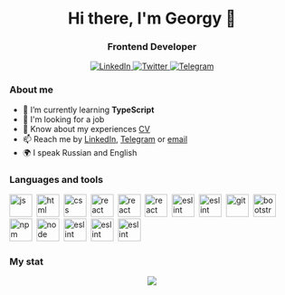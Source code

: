 <div id="header" align="center">
	<h1>Hi there, I'm Georgy 👋</h1>
	<h3>Frontend Developer</h3>
</div>

<div id="socials" align="center">
	<a href="https://www.linkedin.com/in/georgy-pigar-0b549625a/">
		<img src="https://img.shields.io/badge/LinkedIn-blue?style=for-the-badge&logo=linkedin&logoColor=white" alt="LinkedIn"/>
	</a>
	<a href="https://twitter.com/pigar_g">
		<img src="https://img.shields.io/badge/Twitter-blue?style=for-the-badge&logo=twitter&logoColor=white" alt="Twitter"/>
	</a>
	<a href="https://t.me/pgeorgy">
		<img src="https://img.shields.io/badge/Telegram-blue?style=for-the-badge&logo=telegram&logoColor=white" alt="Telegram"/>
	</a>
</div>

### About me
- 🌱 I’m currently learning **TypeScript**
- 🔎 I'm looking for a job
- 📄 Know about my experiences [CV](https://drive.google.com/file/d/1VzR1JfUBZ2mBIubV2wUoYGXRXwZIfYas/view?usp=share_link)
- 📫 Reach me by [LinkedIn](https://www.linkedin.com/in/georgy-pigar-0b549625a/), [Telegram](https://t.me/pgeorgy) or [email](mailto:pigargeorge@gmail.com) 
- 🌍 I speak Russian and English

### Languages and tools
<img src="https://cdn.jsdelivr.net/gh/devicons/devicon/icons/javascript/javascript-original.svg" title="js" width="40" height="40"/>&nbsp;
<img src="https://cdn.jsdelivr.net/gh/devicons/devicon/icons/html5/html5-original.svg" title="html" width="40" height="40"/>&nbsp;
<img src="https://cdn.jsdelivr.net/gh/devicons/devicon/icons/css3/css3-original.svg" title="css" width="40" height="40"/>&nbsp;
<img src="https://cdn.jsdelivr.net/gh/devicons/devicon/icons/react/react-original.svg" title="react" width="40" height="40"/>&nbsp;
<img src="https://cdn.jsdelivr.net/gh/devicons/devicon/icons/typescript/typescript-original.svg" title="react" width="40" height="40"/>&nbsp;
<img src="https://cdn.jsdelivr.net/gh/devicons/devicon/icons/redux/redux-original.svg" title="react" width="40" height="40"/>&nbsp;
<img src="https://cdn.jsdelivr.net/gh/devicons/devicon/icons/socketio/socketio-original.svg" title="eslint" width="40" height="40"/>&nbsp;
<img src="https://cdn.jsdelivr.net/gh/devicons/devicon/icons/webpack/webpack-original.svg" title="eslint" width="40" height="40"/>&nbsp;
<img src="https://cdn.jsdelivr.net/gh/devicons/devicon/icons/git/git-plain.svg" title="git" width="40" height="40"/>&nbsp;
<img src="https://cdn.jsdelivr.net/gh/devicons/devicon/icons/bootstrap/bootstrap-plain.svg" title="bootstrap" width="40" height="40"/>&nbsp;
<img src="https://cdn.jsdelivr.net/gh/devicons/devicon/icons/npm/npm-original-wordmark.svg" title="npm" width="40" height="40"/>&nbsp;
<img src="https://cdn.jsdelivr.net/gh/devicons/devicon/icons/nodejs/nodejs-original.svg" title="node" width="40" height="40"/>&nbsp;
<img src="https://cdn.jsdelivr.net/gh/devicons/devicon/icons/eslint/eslint-original.svg" title="eslint" width="40" height="40"/>&nbsp;
<img src="https://cdn.jsdelivr.net/gh/devicons/devicon/icons/digitalocean/digitalocean-original.svg" title="eslint" width="40" height="40"/>&nbsp;
<img src="https://cdn.jsdelivr.net/gh/devicons/devicon/icons/jest/jest-plain.svg" title="eslint" width="40" height="40"/>&nbsp;
          
          

### My stat
<div id="stat" align="center">
	<img src="https://github-profile-summary-cards.vercel.app/api/cards/profile-details?username=georgy-p&theme=default"/>
</div>

